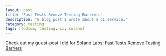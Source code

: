 ```yaml
---
layout: post
title: "Fast Tests Remove Testing Barriers"
description: "A blog post I wrote about a CI service."
category: testing
tags: [tddium, testing, ci, solano]
---
```



Check out my guest-post I did for Solano Labs: [Fast Tests Remove Testing Barriers](http://blog.tddium.com/2013/11/04/fast-tests-remove-testing-barriers/)
